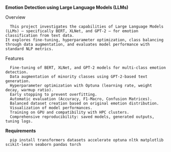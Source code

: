 **Emotion Detection using Large Language Models (LLMs)**

Overview
      
      This project investigates the capabilities of Large Language Models (LLMs) — specifically BERT, XLNet, and GPT-2 — for emotion classification from text data. 
    It explores fine-tuning, hyperparameter optimization, class balancing through data augmentation, and evaluates model performance with standard NLP metrics.

Features
      
      Fine-tuning of BERT, XLNet, and GPT-2 models for multi-class emotion detection.
      Data augmentation of minority classes using GPT-2-based text generation.
      Hyperparameter optimization with Optuna (learning rate, weight decay, warmup ratio).
      Early stopping to prevent overfitting.
      Automatic evaluation (Accuracy, F1-Macro, Confusion Matrices).
      Balanced dataset creation based on original emotion distribution.
      Visualization of model performances.
      Training on GPU and compatibility with HPC clusters.
      Comprehensive reproducibility: saved models, generated outputs, tuning logs.


**Requirements**
      
      pip install transformers datasets accelerate optuna nltk matplotlib scikit-learn seaborn pandas torch

